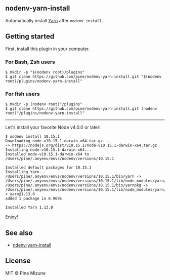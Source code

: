 nodenv-yarn-install
-------------------

Automatically install [Yarn](https://github.com/yarnpkg/yarn) after `nodenv install`.

## Getting started
First, install this plugin in your computer.

### For Bash, Zsh users

```
$ mkdir -p "$(nodenv root)/plugins"
$ git clone https://github.com/pine/nodenv-yarn-install.git "$(nodenv root)/plugins/nodenv-yarn-install"
```

### For fish users

```
$ mkdir -p (nodenv root)"/plugins"
$ git clone https://github.com/pine/nodenv-yarn-install.git (nodenv root)"/plugins/nodenv-yarn-install"
```

---

Let's install your favorite Node v4.0.0 or later!

```
$ nodenv install 10.15.1
Downloading node-v10.15.1-darwin-x64.tar.gz...
-> https://nodejs.org/dist/v10.15.1/node-v10.15.1-darwin-x64.tar.gz
Installing node-v10.15.1-darwin-x64...
Installed node-v10.15.1-darwin-x64 to /Users/pine/.anyenv/envs/nodenv/versions/10.15.1

Installed default packages for 10.15.1
Installing Yarn...
/Users/pine/.anyenv/envs/nodenv/versions/10.15.1/bin/yarn -> /Users/pine/.anyenv/envs/nodenv/versions/10.15.1/lib/node_modules/yarn/bin/yarn.js
/Users/pine/.anyenv/envs/nodenv/versions/10.15.1/bin/yarnpkg -> /Users/pine/.anyenv/envs/nodenv/versions/10.15.1/lib/node_modules/yarn/bin/yarn.js
+ yarn@1.13.0
added 1 package in 0.969s

Installed Yarn 1.13.0
```

Enjoy!

## See also
- [ndenv-yarn-install](https://github.com/pine/ndenv-yarn-install)

## License
MIT &copy; Pine Mizune
